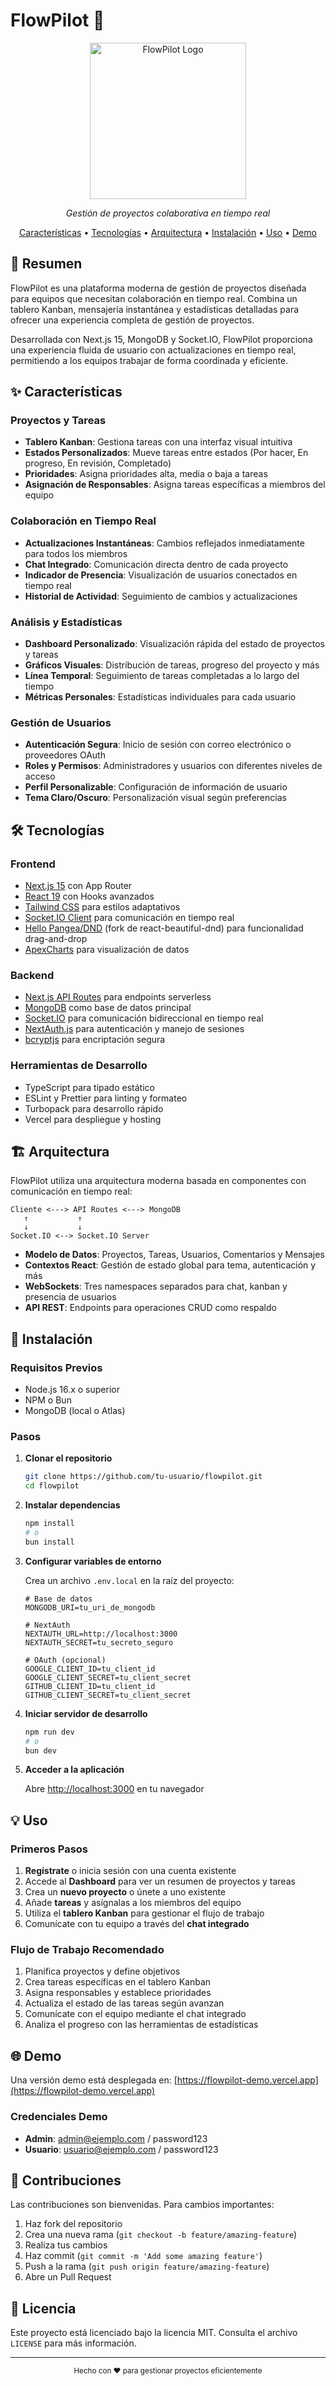 # FlowPilot 🚀

<div align="center">
  <img src="/public/logoFlowPilot.png" alt="FlowPilot Logo" width="250" />
  <p><i>Gestión de proyectos colaborativa en tiempo real</i></p>
  
  <p align="center">
    <a href="#características">Características</a> •
    <a href="#tecnologías">Tecnologías</a> •
    <a href="#arquitectura">Arquitectura</a> •
    <a href="#instalación">Instalación</a> •
    <a href="#uso">Uso</a> •
    <a href="#demo">Demo</a>
  </p>
</div>

## 🌟 Resumen

FlowPilot es una plataforma moderna de gestión de proyectos diseñada para equipos que necesitan colaboración en tiempo real. Combina un tablero Kanban, mensajería instantánea y estadísticas detalladas para ofrecer una experiencia completa de gestión de proyectos.

Desarrollada con Next.js 15, MongoDB y Socket.IO, FlowPilot proporciona una experiencia fluida de usuario con actualizaciones en tiempo real, permitiendo a los equipos trabajar de forma coordinada y eficiente.

## ✨ Características

### Proyectos y Tareas

- **Tablero Kanban**: Gestiona tareas con una interfaz visual intuitiva
- **Estados Personalizados**: Mueve tareas entre estados (Por hacer, En progreso, En revisión, Completado)
- **Prioridades**: Asigna prioridades alta, media o baja a tareas
- **Asignación de Responsables**: Asigna tareas específicas a miembros del equipo

### Colaboración en Tiempo Real

- **Actualizaciones Instantáneas**: Cambios reflejados inmediatamente para todos los miembros
- **Chat Integrado**: Comunicación directa dentro de cada proyecto
- **Indicador de Presencia**: Visualización de usuarios conectados en tiempo real
- **Historial de Actividad**: Seguimiento de cambios y actualizaciones

### Análisis y Estadísticas

- **Dashboard Personalizado**: Visualización rápida del estado de proyectos y tareas
- **Gráficos Visuales**: Distribución de tareas, progreso del proyecto y más
- **Línea Temporal**: Seguimiento de tareas completadas a lo largo del tiempo
- **Métricas Personales**: Estadísticas individuales para cada usuario

### Gestión de Usuarios

- **Autenticación Segura**: Inicio de sesión con correo electrónico o proveedores OAuth
- **Roles y Permisos**: Administradores y usuarios con diferentes niveles de acceso
- **Perfil Personalizable**: Configuración de información de usuario
- **Tema Claro/Oscuro**: Personalización visual según preferencias

## 🛠️ Tecnologías

### Frontend

- [Next.js 15](https://nextjs.org/) con App Router
- [React 19](https://react.dev/) con Hooks avanzados
- [Tailwind CSS](https://tailwindcss.com/) para estilos adaptativos
- [Socket.IO Client](https://socket.io/docs/v4/client-api/) para comunicación en tiempo real
- [Hello Pangea/DND](https://github.com/hello-pangea/dnd) (fork de react-beautiful-dnd) para funcionalidad drag-and-drop
- [ApexCharts](https://apexcharts.com/) para visualización de datos

### Backend

- [Next.js API Routes](https://nextjs.org/docs/api-routes/introduction) para endpoints serverless
- [MongoDB](https://www.mongodb.com/) como base de datos principal
- [Socket.IO](https://socket.io/) para comunicación bidireccional en tiempo real
- [NextAuth.js](https://next-auth.js.org/) para autenticación y manejo de sesiones
- [bcryptjs](https://github.com/dcodeIO/bcrypt.js) para encriptación segura

### Herramientas de Desarrollo

- TypeScript para tipado estático
- ESLint y Prettier para linting y formateo
- Turbopack para desarrollo rápido
- Vercel para despliegue y hosting

## 🏗️ Arquitectura

FlowPilot utiliza una arquitectura moderna basada en componentes con comunicación en tiempo real:

```
Cliente <---> API Routes <---> MongoDB
   ↑           ↑
   ↓           ↓
Socket.IO <--> Socket.IO Server
```

- **Modelo de Datos**: Proyectos, Tareas, Usuarios, Comentarios y Mensajes
- **Contextos React**: Gestión de estado global para tema, autenticación y más
- **WebSockets**: Tres namespaces separados para chat, kanban y presencia de usuarios
- **API REST**: Endpoints para operaciones CRUD como respaldo

## 🚀 Instalación

### Requisitos Previos

- Node.js 16.x o superior
- NPM o Bun
- MongoDB (local o Atlas)

### Pasos

1. **Clonar el repositorio**

   ```bash
   git clone https://github.com/tu-usuario/flowpilot.git
   cd flowpilot
   ```

2. **Instalar dependencias**

   ```bash
   npm install
   # o
   bun install
   ```

3. **Configurar variables de entorno**

   Crea un archivo `.env.local` en la raíz del proyecto:

   ```
   # Base de datos
   MONGODB_URI=tu_uri_de_mongodb

   # NextAuth
   NEXTAUTH_URL=http://localhost:3000
   NEXTAUTH_SECRET=tu_secreto_seguro

   # OAuth (opcional)
   GOOGLE_CLIENT_ID=tu_client_id
   GOOGLE_CLIENT_SECRET=tu_client_secret
   GITHUB_CLIENT_ID=tu_client_id
   GITHUB_CLIENT_SECRET=tu_client_secret
   ```

4. **Iniciar servidor de desarrollo**

   ```bash
   npm run dev
   # o
   bun dev
   ```

5. **Acceder a la aplicación**

   Abre [http://localhost:3000](http://localhost:3000) en tu navegador

## 💡 Uso

### Primeros Pasos

1. **Regístrate** o inicia sesión con una cuenta existente
2. Accede al **Dashboard** para ver un resumen de proyectos y tareas
3. Crea un **nuevo proyecto** o únete a uno existente
4. Añade **tareas** y asígnalas a los miembros del equipo
5. Utiliza el **tablero Kanban** para gestionar el flujo de trabajo
6. Comunícate con tu equipo a través del **chat integrado**

### Flujo de Trabajo Recomendado

1. Planifica proyectos y define objetivos
2. Crea tareas específicas en el tablero Kanban
3. Asigna responsables y establece prioridades
4. Actualiza el estado de las tareas según avanzan
5. Comunícate con el equipo mediante el chat integrado
6. Analiza el progreso con las herramientas de estadísticas

## 🌐 Demo

Una versión demo está desplegada en: [https://flowpilot-demo.vercel.app](https://flowpilot-demo.vercel.app)

### Credenciales Demo

- **Admin**: admin@ejemplo.com / password123
- **Usuario**: usuario@ejemplo.com / password123

## 🤝 Contribuciones

Las contribuciones son bienvenidas. Para cambios importantes:

1. Haz fork del repositorio
2. Crea una nueva rama (`git checkout -b feature/amazing-feature`)
3. Realiza tus cambios
4. Haz commit (`git commit -m 'Add some amazing feature'`)
5. Push a la rama (`git push origin feature/amazing-feature`)
6. Abre un Pull Request

## 📜 Licencia

Este proyecto está licenciado bajo la licencia MIT. Consulta el archivo `LICENSE` para más información.

---

<div align="center">
  <sub>Hecho con ❤️ para gestionar proyectos eficientemente</sub>
</div>
